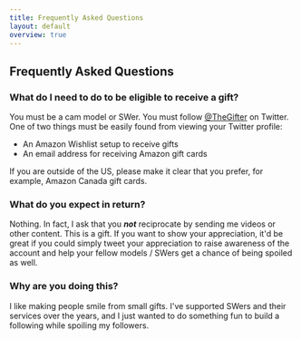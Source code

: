 ```yaml
---
title: Frequently Asked Questions
layout: default
overview: true
---
```


## Frequently Asked Questions

### What do I need to do to be eligible to receive a gift?

You must be a cam model or SWer. You must follow [@TheGifter](https://twitter.com/TheGifter) on Twitter. One of two things must be easily found from viewing your Twitter profile:

* An Amazon Wishlist setup to receive gifts
* An email address for receiving Amazon gift cards

If you are outside of the US, please make it clear that you prefer, for example, Amazon Canada gift cards.

### What do you expect in return?

Nothing. In fact, I ask that you **_not_** reciprocate by sending me videos or other content. This is a gift. If you want to show your appreciation, it'd be great if you could simply tweet your appreciation to raise awareness of the account and help your fellow models / SWers get a chance of being spoiled as well.

### Why are you doing this?

I like making people smile from small gifts. I've supported SWers and their services over the years, and I just wanted to do something fun to build a following while spoiling my followers.

